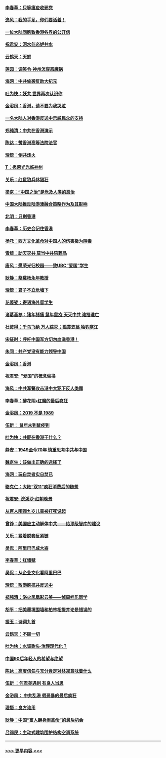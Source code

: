 #### [李春草：只等瘟疫收邪党](../pages/nsc993/n11677308.md?t=11250633) 
#### [逸风：我的手足，你们要活着！](../pages/nsc993/n11676352.md?t=11250633) 
#### [一位大陆同胞致香港各界的公开信](../pages/nsc993/n11675761.md?t=11250633) 
#### [祝君安：河水何必妒井水](../pages/nsc993/n11675746.md?t=11250633) 
#### [云鹤天：天怒](../pages/nsc993/n11675718.md?t=11250633) 
#### [莲园：调笑令‧神州怎容恶魔祸](../pages/nsc993/n11675648.md?t=11250633) 
#### [海网：中共偷袭反助大纪元](../pages/nsc993/n11673515.md?t=11250633) 
#### [吐为快：妖共 世界再次认识你](../pages/nsc993/n11673506.md?t=11250633) 
#### [金浴凤：香港，请不要为我哭泣](../pages/nsc993/n11673248.md?t=11250633) 
#### [一名大陆人对香港反送中示威民众的支持](../pages/nsc993/n11672615.md?t=11250633) 
#### [郑纯清：中共在香港演示](../pages/nsc993/n11670539.md?t=11250633) 
#### [陈达：赞香港高等法院法官](../pages/nsc993/n11669542.md?t=11250633) 
#### [理悟：倒共烽火](../pages/nsc993/n11668844.md?t=11250633) 
#### [T：愿荣光光临神州](../pages/nsc993/n11668421.md?t=11250633) 
#### [关乐：红鼠狼兵休猖狂](../pages/nsc993/n11668378.md?t=11250633) 
#### [梁京：“中国之治”是危及人类的恶治](../pages/nsc993/n11668328.md?t=11250633) 
#### [中国大陆推动陆港澳融合策略作为及其影响](../pages/nsc993/n11668157.md?t=11250633) 
#### [北明：只剩香港](../pages/nsc993/n11668002.md?t=11250633) 
#### [李春草：历史会记住香港](../pages/nsc993/n11667927.md?t=11250633) 
#### [杨吒：西方文化革命对中国人的伤害极为阴毒](../pages/nsc993/n11664521.md?t=11250633) 
#### [雪绮：助天灭共 莫当中共陪葬品](../pages/nsc993/n11662650.md?t=11250633) 
#### [唐风：愿荣光归校园——致UBC“爱国”学生](../pages/nsc993/n11662194.md?t=11250633) 
#### [耿静：祭奠杨永年教授](../pages/nsc993/n11662514.md?t=11250633) 
#### [理悟：君子不立危墙下](../pages/nsc993/n11662172.md?t=11250633) 
#### [花婆娑：寄语海外留学生](../pages/nsc993/n11662121.md?t=11250633) 
#### [诸葛高参：猪年猪瘟 鼠年鼠疫 天灭中共 谁挡谁亡](../pages/nsc993/n11661980.md?t=11250633) 
#### [杜彼得：千鸟飞绝 万人踪灭；孤蓑笠翁 独钓寒江](../pages/nsc993/n11661170.md?t=11250633) 
#### [宋征时：呼吁中国军方切勿血洗香港！](../pages/nsc993/n11415318.md?t=11250633) 
#### [朱同：共产党没有能力领导中国](../pages/nsc993/n11660421.md?t=11250633) 
#### [金浴凤：香港](../pages/nsc993/n11660419.md?t=11250633) 
#### [祝君安: “爱国”的概念偷换](../pages/nsc993/n11659706.md?t=11250633) 
#### [海风：中共军警攻击港中大犯下反人类罪](../pages/nsc993/n11659632.md?t=11250633) 
#### [李春草：醉花阴•红魔的最后疯狂](../pages/nsc993/n11659287.md?t=11250633) 
#### [金浴凤：2019 不是 1989](../pages/nsc993/n11657663.md?t=11250633) 
#### [伍新： 鼠年未到鼠疫到](../pages/nsc993/n11655098.md?t=11250633) 
#### [吐为快：共匪在香港干什么？](../pages/nsc993/n11654891.md?t=11250633) 
#### [静安：1949至今70年 慎重思考中共与中国](../pages/nsc993/n11651244.md?t=11250633) 
#### [魏京生：该做出正确的选择了](../pages/nsc993/n11653084.md?t=11250633) 
#### [海网：玩自焚者实自焚已](../pages/nsc993/n11652423.md?t=11250633) 
#### [骆克仁：大陆“双11”疯狂消费后的随想](../pages/nsc993/n11652305.md?t=11250633) 
#### [祝君安: 浣溪沙·红朝晚景](../pages/nsc993/n11652258.md?t=11250633) 
#### [从百人围观九岁儿童被打死说起](../pages/nsc993/n11651030.md?t=11250633) 
#### [曾铮：美国应主动解体中共——给顶级智库的建议](../pages/nsc993/n11649888.md?t=11250633) 
#### [关乐：紧着脱套反紧链](../pages/nsc993/n11649069.md?t=11250633) 
#### [吴侃：阿里巴巴成大盗](../pages/nsc993/n11645523.md?t=11250633) 
#### [李春草：红墙赋](../pages/nsc993/n11646389.md?t=11250633) 
#### [吴侃：从企业文化看阿里巴巴](../pages/nsc993/n11645476.md?t=11250633) 
#### [理悟：敬港胞抗共反送中](../pages/nsc993/n11645466.md?t=11250633) 
#### [郑纯清：浴火凤凰彩云美——悼周梓乐同学](../pages/nsc993/n11645155.md?t=11250633) 
#### [胡平：把美墨境围墙和柏林相提并论是错误的](../pages/nsc993/n11645134.md?t=11250633) 
#### [振玉：诗词九首](../pages/nsc993/n11644081.md?t=11250633) 
#### [云鹤天：不顾一切](../pages/nsc993/n11643508.md?t=11250633) 
#### [吐为快：水调歌头·治理现代化？](../pages/nsc993/n11643485.md?t=11250633) 
#### [中国90后年轻人的希望与绝望](../pages/nsc993/n11642317.md?t=11250633) 
#### [陈达：高度信任与充分肯定对林郑意味着什么](../pages/nsc993/n11641441.md?t=11250633) 
#### [伍新 ：何君尧遇刺 有良人当思](../pages/nsc993/n11641503.md?t=11250633) 
#### [金浴凤： 中共乱港  假恶暴的最后疯狂](../pages/nsc993/n11641495.md?t=11250633) 
#### [理悟：良方谁用](../pages/nsc993/n11641463.md?t=11250633) 
#### [耿静：中国“富人翻身闹革命”的最后机会](../pages/nsc993/n11640655.md?t=11250633) 
#### [吕锡民：主动式建筑围护结构空调系统](../pages/nsc993/n11640168.md?t=11250633) 

----
#### [ >>> 更早内容 <<< ](../indexes/nsc993-earlier.md)
